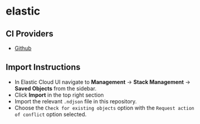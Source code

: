 # elastic

## CI Providers

- [Github](./github)

## Import Instructions

- In Elastic Cloud UI navigate to **Management** -> **Stack Management** -> **Saved Objects** from the sidebar.
- Click **Import** in the top right section
- Import the relevant `.ndjson` file in this repository.
- Choose the `Check for existing objects` option with the `Request action of conflict` option selected.

